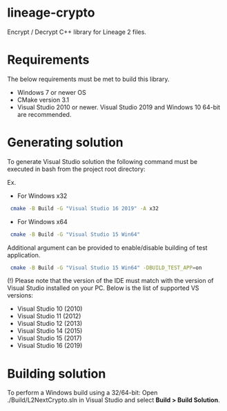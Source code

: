 # lineage-crypto
Encrypt / Decrypt C++ library for Lineage 2 files.

# Requirements

The below requirements must be met to build this library.

* Windows 7 or newer OS
* CMake version 3.1
* Visual Studio 2010 or newer. Visual Studio 2019 and Windows 10 64-bit are recommended.
 
# Generating solution

To generate Visual Studio solution the following command must be executed in
bash from the project root directory:

Ex.

* For Windows x32
```bash
 cmake -B Build -G "Visual Studio 16 2019" -A x32
```

- For Windows x64
```bash
 cmake -B Build -G "Visual Studio 15 Win64"
```

Additional argument can be provided to enable/disable building of test application.

```bash
 cmake -B Build -G "Visual Studio 15 Win64" -DBUILD_TEST_APP=on
```

 (!) Please note that the version of the IDE must match with the version of
Visual Studio installed on your PC.
Below is the list of supported VS versions:

* Visual Studio 10 (2010)
* Visual Studio 11 (2012)
* Visual Studio 12 (2013)
* Visual Studio 14 (2015)
* Visual Studio 15 (2017)
* Visual Studio 16 (2019)

# Building solution

To perform a Windows build using a 32/64-bit:
Open ./Build/L2NextCrypto.sln in Visual Studio and select **Build > Build Solution**.
